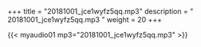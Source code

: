 +++
title = "20181001_jce1wyfz5qq.mp3"
description = " 20181001_jce1wyfz5qq.mp3 "
weight = 20
+++

{{< myaudio01 mp3="20181001_jce1wyfz5qq.mp3" >}}

